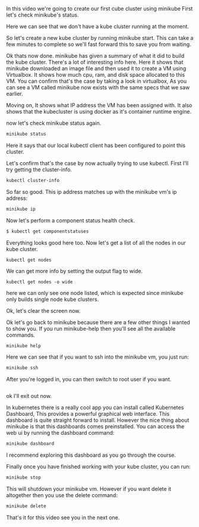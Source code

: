 
In this video we're going to create our first cube cluster using minikube
First let's check minikube's status.

Here we can see that we don't have a kube cluster running at the moment. 



So let's create a new kube cluster by running minikube start. This can take a few minutes to complete so we'll fast forward this to save you from waiting. 


Ok thats now done. minikube has given a summary of what it did to build the kube cluster. There's a lot of interesting info here. Here it shows that minikube downloaded an image file and then used it to create a VM using Virtualbox. It shows how much cpu, ram, and disk space allocated to this VM. You can confirm that's the case by taking a look in virtualbox, As you can see a VM called minikube now exists with the same specs that we saw earlier.  


Moving on, It shows what IP address the VM has been assigned with. It also shows that the kubecluster is using docker as it's container runtime engine.  




 
now let's check minikube status again. 

```bash
minikube status
```

Here it says that our local kubectl client has been configured to point this cluster.


Let's confirm that's the case by now actually trying to use kubectl. First I'll try getting the cluster-info. 

```bash
kubectl cluster-info
```



So far so good. This ip address matches up with the minikube vm's ip address:

```bash
minikube ip
```


Now let's perform a component status health check. 

```bash
$ kubectl get componentstatuses
```

Everything looks good here too. Now let's get a list of all the nodes in our kube cluster.

```
kubectl get nodes
```

We can get more info by setting the output flag to wide. 

```
kubectl get nodes -o wide
```

here we can only see one node listed, which is expected since minikube only builds single node kube clusters. 

Ok, let's clear the screen now. 

Ok let's go back to minikube because there are a few other things I wanted to show you. 
If you run minikube-help then you'll see all the available commands. 

```bash
minikube help
```

Here we can see that if you want to ssh into the minikube vm, you just run:

```bash
minikube ssh
```

After you're logged in, you can then switch to root user if you want. 

```bash

```

ok I'll exit out now. 

In kubernetes there is a really cool app you can install called Kubernetes Dashboard, This provides 
a powerful graphical web interface. This dashboard is quite straight forward to install. However the nice thing about minikube is that this dashboards comes preinstalled.
You can access the web ui by running the dashboard command:

```bash
minikube dashboard
```

I recommend exploring this dashboard as you go through the course. 

Finally once you have finished working with your kube cluster, you can run:

```bash
minikube stop
```

This will shutdown your minikube vm. However if you want delete it altogether then you use the delete command:

```bash
minikube delete
```

That's it for this video see you in the next one. 